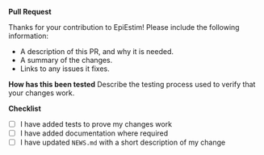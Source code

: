 **Pull Request**

Thanks for your contribution to EpiEstim! Please include the following information:

* A description of this PR, and why it is needed.
* A summary of the changes.
* Links to any issues it fixes.

**How has this been tested**
Describe the testing process used to verify that your changes work.

**Checklist**
- [ ] I have added tests to prove my changes work
- [ ] I have added documentation where required
- [ ] I have updated `NEWS.md` with a short description of my change
